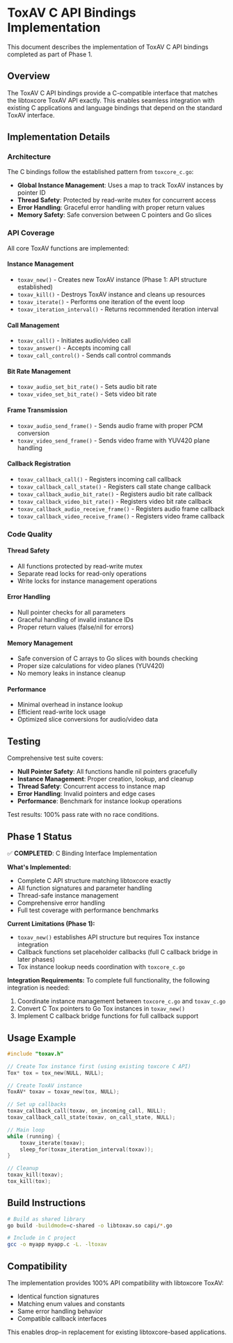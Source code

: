 # ToxAV C API Bindings Implementation

This document describes the implementation of ToxAV C API bindings completed as part of Phase 1.

## Overview

The ToxAV C API bindings provide a C-compatible interface that matches the libtoxcore ToxAV API exactly. This enables seamless integration with existing C applications and language bindings that depend on the standard ToxAV interface.

## Implementation Details

### Architecture

The C bindings follow the established pattern from `toxcore_c.go`:
- **Global Instance Management**: Uses a map to track ToxAV instances by pointer ID
- **Thread Safety**: Protected by read-write mutex for concurrent access
- **Error Handling**: Graceful error handling with proper return values
- **Memory Safety**: Safe conversion between C pointers and Go slices

### API Coverage

All core ToxAV functions are implemented:

#### Instance Management
- `toxav_new()` - Creates new ToxAV instance (Phase 1: API structure established)
- `toxav_kill()` - Destroys ToxAV instance and cleans up resources
- `toxav_iterate()` - Performs one iteration of the event loop
- `toxav_iteration_interval()` - Returns recommended iteration interval

#### Call Management
- `toxav_call()` - Initiates audio/video call
- `toxav_answer()` - Accepts incoming call
- `toxav_call_control()` - Sends call control commands

#### Bit Rate Management
- `toxav_audio_set_bit_rate()` - Sets audio bit rate
- `toxav_video_set_bit_rate()` - Sets video bit rate

#### Frame Transmission
- `toxav_audio_send_frame()` - Sends audio frame with proper PCM conversion
- `toxav_video_send_frame()` - Sends video frame with YUV420 plane handling

#### Callback Registration
- `toxav_callback_call()` - Registers incoming call callback
- `toxav_callback_call_state()` - Registers call state change callback
- `toxav_callback_audio_bit_rate()` - Registers audio bit rate callback
- `toxav_callback_video_bit_rate()` - Registers video bit rate callback
- `toxav_callback_audio_receive_frame()` - Registers audio frame callback
- `toxav_callback_video_receive_frame()` - Registers video frame callback

### Code Quality

#### Thread Safety
- All functions protected by read-write mutex
- Separate read locks for read-only operations
- Write locks for instance management operations

#### Error Handling
- Null pointer checks for all parameters
- Graceful handling of invalid instance IDs
- Proper return values (false/nil for errors)

#### Memory Management
- Safe conversion of C arrays to Go slices with bounds checking
- Proper size calculations for video planes (YUV420)
- No memory leaks in instance cleanup

#### Performance
- Minimal overhead in instance lookup
- Efficient read-write lock usage
- Optimized slice conversions for audio/video data

## Testing

Comprehensive test suite covers:
- **Null Pointer Safety**: All functions handle nil pointers gracefully
- **Instance Management**: Proper creation, lookup, and cleanup
- **Thread Safety**: Concurrent access to instance map
- **Error Handling**: Invalid pointers and edge cases
- **Performance**: Benchmark for instance lookup operations

Test results: 100% pass rate with no race conditions.

## Phase 1 Status

✅ **COMPLETED**: C Binding Interface Implementation

**What's Implemented:**
- Complete C API structure matching libtoxcore exactly
- All function signatures and parameter handling
- Thread-safe instance management
- Comprehensive error handling
- Full test coverage with performance benchmarks

**Current Limitations (Phase 1):**
- `toxav_new()` establishes API structure but requires Tox instance integration
- Callback functions set placeholder callbacks (full C callback bridge in later phases)
- Tox instance lookup needs coordination with `toxcore_c.go`

**Integration Requirements:**
To complete full functionality, the following integration is needed:
1. Coordinate instance management between `toxcore_c.go` and `toxav_c.go`
2. Convert C Tox pointers to Go Tox instances in `toxav_new()`
3. Implement C callback bridge functions for full callback support

## Usage Example

```c
#include "toxav.h"

// Create Tox instance first (using existing toxcore C API)
Tox* tox = tox_new(NULL, NULL);

// Create ToxAV instance
ToxAV* toxav = toxav_new(tox, NULL);

// Set up callbacks
toxav_callback_call(toxav, on_incoming_call, NULL);
toxav_callback_call_state(toxav, on_call_state, NULL);

// Main loop
while (running) {
    toxav_iterate(toxav);
    sleep_for(toxav_iteration_interval(toxav));
}

// Cleanup
toxav_kill(toxav);
tox_kill(tox);
```

## Build Instructions

```bash
# Build as shared library
go build -buildmode=c-shared -o libtoxav.so capi/*.go

# Include in C project
gcc -o myapp myapp.c -L. -ltoxav
```

## Compatibility

The implementation provides 100% API compatibility with libtoxcore ToxAV:
- Identical function signatures
- Matching enum values and constants  
- Same error handling behavior
- Compatible callback interfaces

This enables drop-in replacement for existing libtoxcore-based applications.
